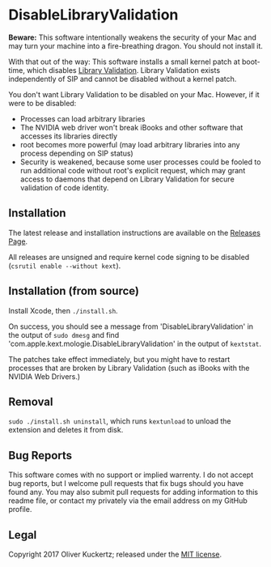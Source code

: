 DisableLibraryValidation
========================

**Beware:** This software intentionally weakens the security of your Mac and may turn your machine into a fire-breathing dragon. You should not install it.

With that out of the way: This software installs a small kernel patch at boot-time, which disables [Library Validation](https://developer.apple.com/library/content/documentation/Security/Conceptual/CodeSigningGuide/Procedures/Procedures.html#//apple_ref/doc/uid/TP40005929-CH4-SW9). Library Validation exists independently of SIP and cannot be disabled without a kernel patch.

You don't want Library Validation to be disabled on your Mac. However, if it were to be disabled:

* Processes can load arbitrary libraries
* The NVIDIA web driver won't break iBooks and other software that accesses its libraries directly
* root becomes more powerful (may load arbitrary libraries into any process depending on SIP status)
* Security is weakened, because some user processes could be fooled to run additional code without root's explicit request, which may grant access to daemons that depend on Library Validation for secure validation of code identity.

Installation
------------

The latest release and installation instructions  are available on the [Releases Page](https://github.com/mologie/macos-disable-library-validation/releases).

All releases are unsigned and require kernel code signing to be disabled (`csrutil enable --without kext`).

Installation (from source)
--------------------------

Install Xcode, then `./install.sh`.

On success, you should see a message from 'DisableLibraryValidation' in the output of `sudo dmesg` and find 'com.apple.kext.mologie.DisableLibraryValidation' in the output of `kextstat`.

The patches take effect immediately, but you might have to restart processes that are broken by Library Validation (such as iBooks with the NVIDIA Web Drivers.)

Removal
-------

`sudo ./install.sh uninstall`, which runs `kextunload` to unload the extension and deletes it from disk.

Bug Reports
-----------

This software comes with no support or implied warrenty. I do not accept bug reports, but I welcome pull requests that fix bugs should you have found any. You may also submit pull requests for adding information to this readme file, or contact my privately via the email address on my GitHub profile.

Legal
-----

Copyright 2017 Oliver Kuckertz; released under the [MIT license](LICENSE).
